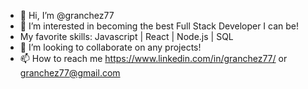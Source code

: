 - 👋 Hi, I’m @granchez77
- 👀 I’m interested in becoming the best Full Stack Developer I can be! 
- My favorite skills: Javascript | React | Node.js | SQL
- 💞️ I’m looking to collaborate on any projects! 
- 📫 How to reach me https://www.linkedin.com/in/granchez77/ or granchez77@gmail.com

